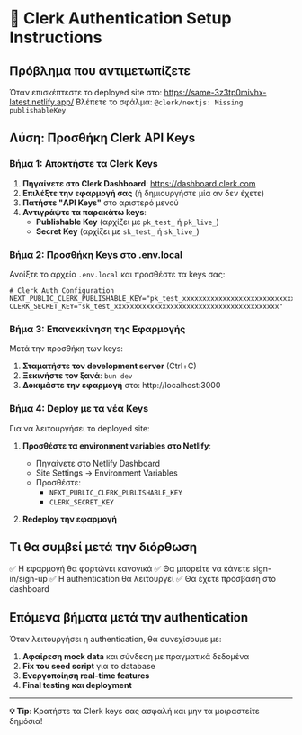 # 🔐 Clerk Authentication Setup Instructions

## Πρόβλημα που αντιμετωπίζετε
Όταν επισκέπτεστε το deployed site στο: https://same-3z3tp0mivhx-latest.netlify.app/
Βλέπετε το σφάλμα: `@clerk/nextjs: Missing publishableKey`

## Λύση: Προσθήκη Clerk API Keys

### Βήμα 1: Αποκτήστε τα Clerk Keys

1. **Πηγαίνετε στο Clerk Dashboard**: https://dashboard.clerk.com
2. **Επιλέξτε την εφαρμογή σας** (ή δημιουργήστε μία αν δεν έχετε)
3. **Πατήστε "API Keys"** στο αριστερό μενού
4. **Αντιγράψτε τα παρακάτω keys**:
   - **Publishable Key** (αρχίζει με `pk_test_` ή `pk_live_`)
   - **Secret Key** (αρχίζει με `sk_test_` ή `sk_live_`)

### Βήμα 2: Προσθήκη Keys στο .env.local

Ανοίξτε το αρχείο `.env.local` και προσθέστε τα keys σας:

```env
# Clerk Auth Configuration
NEXT_PUBLIC_CLERK_PUBLISHABLE_KEY="pk_test_xxxxxxxxxxxxxxxxxxxxxxxxxxxxxxxxxxxxxxxxx"
CLERK_SECRET_KEY="sk_test_xxxxxxxxxxxxxxxxxxxxxxxxxxxxxxxxxxxxxxxxx"
```

### Βήμα 3: Επανεκκίνηση της Εφαρμογής

Μετά την προσθήκη των keys:

1. **Σταματήστε τον development server** (Ctrl+C)
2. **Ξεκινήστε τον ξανά**: `bun dev`
3. **Δοκιμάστε την εφαρμογή** στο: http://localhost:3000

### Βήμα 4: Deploy με τα νέα Keys

Για να λειτουργήσει το deployed site:

1. **Προσθέστε τα environment variables στο Netlify**:
   - Πηγαίνετε στο Netlify Dashboard
   - Site Settings → Environment Variables
   - Προσθέστε:
     - `NEXT_PUBLIC_CLERK_PUBLISHABLE_KEY`
     - `CLERK_SECRET_KEY`

2. **Redeploy την εφαρμογή**

## Τι θα συμβεί μετά την διόρθωση

✅ Η εφαρμογή θα φορτώνει κανονικά
✅ Θα μπορείτε να κάνετε sign-in/sign-up
✅ Η authentication θα λειτουργεί
✅ Θα έχετε πρόσβαση στο dashboard

## Επόμενα βήματα μετά την authentication

Όταν λειτουργήσει η authentication, θα συνεχίσουμε με:

1. **Αφαίρεση mock data** και σύνδεση με πραγματικά δεδομένα
2. **Fix του seed script** για το database
3. **Ενεργοποίηση real-time features**
4. **Final testing και deployment**

---

**💡 Tip**: Κρατήστε τα Clerk keys σας ασφαλή και μην τα μοιραστείτε δημόσια!
